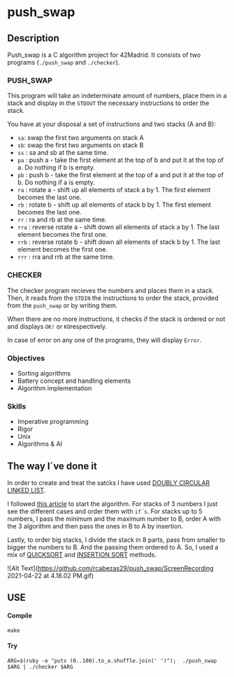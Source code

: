 # push_swap

## Description

Push_swap is a C algorithm project for 42Madrid. It consists of two programs (`./push_swap` and `./checker`).

### PUSH_SWAP

This program will take an indeterminate amount of numbers, place them in a stack and display in the `STDOUT` the necessary instructions to order the stack.

You have at your disposal a set of instructions and two stacks (A and B):

* `sa`: swap the first two arguments on stack A
* `sb`: swap the first two arguments on stack B
* `ss` : sa and sb at the same time.
* `pa` : push a - take the first element at the top of b and put it at the top of a. Do
nothing if b is empty. 
* `pb` : push b - take the first element at the top of a and put it at the top of b. Do
nothing if a is empty.
* `ra` : rotate a - shift up all elements of stack a by 1. The first element becomes
the last one.
* `rb` : rotate b - shift up all elements of stack b by 1. The first element becomes
the last one.
* `rr` : ra and rb at the same time.
* `rra` : reverse rotate a - shift down all elements of stack a by 1. The last element
becomes the first one.
* `rrb` : reverse rotate b - shift down all elements of stack b by 1. The last element
becomes the first one.
* `rrr` : rra and rrb at the same time.

### CHECKER

The checker program recieves the numbers and places them in a stack. Then, it reads from the `STDIN` the instructions to order the stack, provided from the `push_swap` or by writing them.

When there are no more instructions, it checks if the stack is ordered or not and displays `OK!` or `KO`respectively.

In case of error on any one of the programs, they will display `Error`.

### Objectives

* Sorting algorithms
* Battery concept and handling elements
* Algorithm implementation

### Skills
* Imperative programming
* Rigor
* Unix
* Algorithms & AI

## The way I´ve done it

In order to create and treat the satcks I have used [DOUBLY CIRCULAR LINKED LIST](https://www.geeksforgeeks.org/doubly-circular-linked-list-set-1-introduction-and-insertion/).

I followed [this article](https://medium.com/@jamierobertdawson/push-swap-the-least-amount-of-moves-with-two-stacks-d1e76a71789a) to start the algorithm. For stacks of 3 numbers I just see the different cases and order them with `if´s`. For stacks up to 5 numbers, I pass the minimum and the maximum number to B, order A with the 3 algorithm and then pass the ones in B to A by insertion.

Lastly, to order big stacks, I divide the stack in 8 parts, pass from smaller to bigger the numbers to B. And the passing them ordered to A. So, I used a mix of [QUICKSORT](https://en.wikipedia.org/wiki/Quicksort) and [INSERTION SORT](https://en.wikipedia.org/wiki/Insertion_sort) methods.

![Alt Text](https://github.com/rcabezas29/push_swap/ScreenRecording 2021-04-22 at 4.18.02 PM.gif)

## USE

#### Compile
	make

#### Try

	ARG=$(ruby -e "puts (0..100).to_a.shuffle.join(' ')");  ./push_swap $ARG | ./checker $ARG

